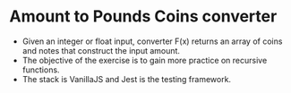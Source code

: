 # Amount to Pounds Coins converter

- Given an integer or float input, converter F(x) returns an array of coins and notes that construct the input amount.
- The objective of the exercise is to gain more practice on recursive functions.
- The stack is VanillaJS and Jest is the testing framework.
